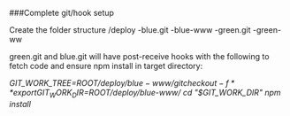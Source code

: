 ###Complete git/hook setup

Create the folder structure
/deploy
  -blue.git
  -blue-www
  -green.git
  -green-ww
  
  green.git and blue.git will have post-receive hooks with the following to fetch code and ensure npm install in target directory:
  
  *GIT_WORK_TREE=$ROOT/deploy/blue-www/ git checkout -f*
  *export GIT_WORK_DIR=$ROOT/deploy/blue-www/*
  *cd "$GIT_WORK_DIR"*
  *npm install*
  
